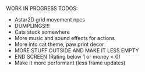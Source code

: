 WORK IN PROGRESS TODOS:

- Astar2D grid movement npcs
- DUMPLINGS!!!
- Cats stuck somewhere
- More music and sound effects for actions
- More into cat theme, paw print decor
- MORE STUFF OUTSIDE AND MAKE IT LESS EMPTY
- END SCREEN (Rating below 1 or money < 0)
- Make it more performant (less frame updates)
